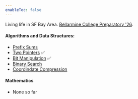 ```yaml
---
enableToc: false
---
```


Living life in SF Bay Area. [Bellarmine College Preparatory '26](https://bcp.org).

#### Algorithms and Data Structures:
* [Prefix Sums](notes/prefix-sums)
* [Two Pointers](notes/two-pointers) ✅
* [Bit Manipulation](notes/bit-manipulation) ✅
* [Binary Search](notes/binary-search)
* [Coordindate Compression](notes/coord-compression)

#### Mathematics
- None so far